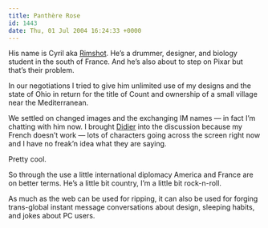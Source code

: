 ```yaml
---
title: Panthère Rose
id: 1443
date: Thu, 01 Jul 2004 16:24:33 +0000
---
```


His name is Cyril aka [Rimshot](http://rimshots.free.fr). He’s a drummer, designer, and biology student in the south of France. And he’s also about to step on Pixar but that’s their problem.  

In our negotiations I tried to give him unlimited use of my designs and the state of Ohio in return for the title of Count and ownership of a small village near the Mediterranean.  

We settled on changed images and the exchanging IM names — in fact I’m chatting with him now. I brought [Didier](http://www.ibeginwithanidea.com/) into the discussion because my French doesn’t work — lots of characters going across the screen right now and I have no freak’n idea what they are saying.  

Pretty cool.  

So through the use a little international diplomacy America and France are on better terms. He’s a little bit country, I’m a little bit rock-n-roll.  

As much as the web can be used for ripping, it can also be used for forging trans-global instant message conversations about design, sleeping habits, and jokes about <span class="caps">PC</span> users.





